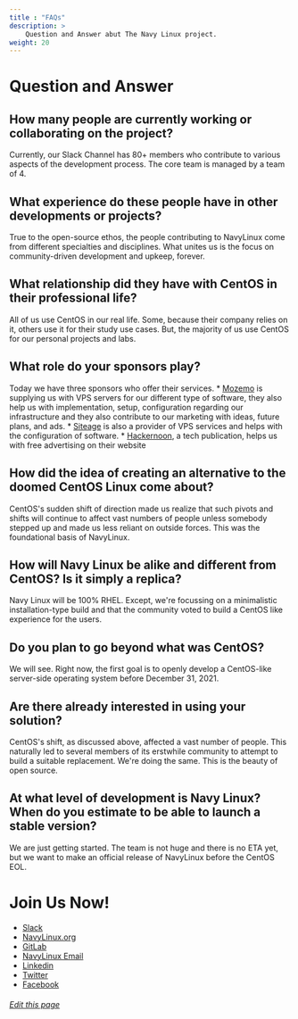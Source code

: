 ```yaml
---
title : "FAQs"
description: >
    Question and Answer abut The Navy Linux project.
weight: 20
---
```

<div class="hugofaqs">

# Question and Answer

## How many people are currently working or collaborating on the project?
 Currently, our Slack Channel has 80+ members who contribute to various aspects of the development process. The core team is managed by a team of 4. 

## What experience do these people have in other developments or projects?
 True to the open-source ethos, the people contributing to NavyLinux come from different specialties and disciplines. What unites us is the focus on community-driven development and upkeep, forever.

## What relationship did they have with CentOS in their professional life?
 All of us use CentOS in our real life. Some, because their company relies on it, others use it for their study use cases. But, the majority of us use CentOS for our personal projects and labs.

## What role do your sponsors play?
 Today we have three sponsors who offer their services.
    * [Mozemo](https://mozemo.net/) is supplying us with VPS servers for our different type of software, they also help us with implementation, setup, configuration regarding our infrastructure and they also contribute to our marketing with ideas, future plans, and ads.
    * [Siteage](https://www.siteage.net/) is also a provider of VPS services and helps with the configuration of software.
    * [Hackernoon](https://hackernoon.com/), a tech publication, helps us with free advertising on their website

## How did the idea of ​​creating an alternative to the doomed CentOS Linux come about?
 CentOS's sudden shift of direction made us realize that such pivots and shifts will continue to affect vast numbers of people unless somebody stepped up and made us less reliant on outside forces. This was the foundational basis of NavyLinux.

## How will Navy Linux be alike and different from CentOS? Is it simply a replica?
 Navy Linux will be 100% RHEL. Except, we're focussing on a minimalistic installation-type build and that the community voted to build a CentOS like experience for the users.

## Do you plan to go beyond what was CentOS?
 We will see. Right now, the first goal is to openly develop a CentOS-like server-side operating system before December 31, 2021.

## Are there already interested in using your solution?
 CentOS's shift, as discussed above, affected a vast number of people. This naturally led to several members of its erstwhile community to attempt to build a suitable replacement. We're doing the same. This is the beauty of open source.

## At what level of development is Navy Linux? When do you estimate to be able to launch a stable version?
 We are just getting started. The team is not huge and there is no ETA yet, but we want to make an official release of NavyLinux before the CentOS EOL.

# Join Us Now!
* [Slack](https://join.slack.com/t/nuevoespaciod-ghs4889/shared_invite/zt-kj37s3lu-~JkloN8UHgH38cyuD97V7Q)
* [NavyLinux.org](http://navylinux.org/)
* [GitLab](https://git.navylinux.org/)
* [NavyLinux Email](mailto:team@navylinux.com)
* [Linkedin](https://www.linkedin.com/company/navy-linux)
* [Twitter](https://twitter.com/NavyLinux)
* [Facebook](https://www.facebook.com/navylinux)



###### [Edit this page](https://git.navylinux.org/website/navylinux-org/-/blob/main/content/wiki/faqs.md)


</div>
